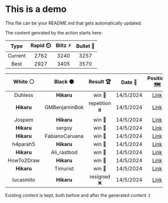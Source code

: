 # This is a demo

This file can be your README.md that gets automatically updated.

The content genrated by the action starts here:

<!--START_SECTION:chessStats-->
<!-- Automatically generated with https://github.com/Balastrong/chess-stats-action -->

| Type | Rapid ⏲️ | Blitz ⚡ | Bullet 🔫 |
|:---:|:---:|:---:|:---:|
| Current | 2762 | 3240 | 3257 |
| Best | 2927 | 3405 | 3570 |

| White ⚪ | Black ⚫ | Result 🏆 | Date 📅 | Position 🗺️ | Type 🕕 |
|:---:|:---:|:---:|:---:|:---:|:---:|
| Duhless | **Hikaru** | win 🥇 | 14/5/2024 | <a href="http://www.ee.unb.ca/cgi-bin/tervo/fen.pl?select=8/r4p1p/2k2N2/pp2pp2/1Pb1P3/P1b3P1/2BRK2P/8 w - -">Link</a> | Blitz |
| **Hikaru** | GMBenjaminBok | repetition ⏸️ | 14/5/2024 | <a href="http://www.ee.unb.ca/cgi-bin/tervo/fen.pl?select=8/8/8/3R4/5K2/8/2pk4/8 b - -">Link</a> | Blitz |
| Jospem | **Hikaru** | win 🥇 | 14/5/2024 | <a href="http://www.ee.unb.ca/cgi-bin/tervo/fen.pl?select=4r2k/1p4pp/p7/4r3/4Q3/5P2/1P2N1Pq/3R1K2 w - -">Link</a> | Blitz |
| **Hikaru** | sergoy | win 🥇 | 14/5/2024 | <a href="http://www.ee.unb.ca/cgi-bin/tervo/fen.pl?select=8/8/2p5/1p6/1P1P4/2P5/4K1k1/8 b - -">Link</a> | Blitz |
| **Hikaru** | FabianoCaruana | win 🥇 | 14/5/2024 | <a href="http://www.ee.unb.ca/cgi-bin/tervo/fen.pl?select=8/8/3PK1k1/7R/4P1P1/8/3r3p/8 b - -">Link</a> | Blitz |
| h4parah5 | **Hikaru** | win 🥇 | 14/5/2024 | <a href="http://www.ee.unb.ca/cgi-bin/tervo/fen.pl?select=2b5/8/2Pk2p1/1P1B1p2/2K2P2/3N3p/8/1r6 w - -">Link</a> | Blitz |
| **Hikaru** | Ali_rastbod | win 🥇 | 14/5/2024 | <a href="http://www.ee.unb.ca/cgi-bin/tervo/fen.pl?select=5k2/p5pN/4Pq2/2pr3p/3p3P/1P3QP1/P6K/8 b - -">Link</a> | Blitz |
| HowTo2Draw | **Hikaru** | win 🥇 | 14/5/2024 | <a href="http://www.ee.unb.ca/cgi-bin/tervo/fen.pl?select=3k4/pp1Pp3/5p2/2N5/2P3r1/1P2Pp1q/P4n1P/R6K w - -">Link</a> | Blitz |
| **Hikaru** | Timurist | win 🥇 | 14/5/2024 | <a href="http://www.ee.unb.ca/cgi-bin/tervo/fen.pl?select=1n5r/2k1nBp1/1p2P3/pPp1R1pP/P7/1P3P2/8/2KR4 b - -">Link</a> | Blitz |
| lucasmito | **Hikaru** | resigned ❌ | 14/5/2024 | <a href="http://www.ee.unb.ca/cgi-bin/tervo/fen.pl?select=8/8/4Q3/5p2/2P1k3/5p2/5Kp1/8 b - -">Link</a> | Blitz |

<!--END_SECTION:chessStats-->

Existing content is kept, both before and after the generated content :)
